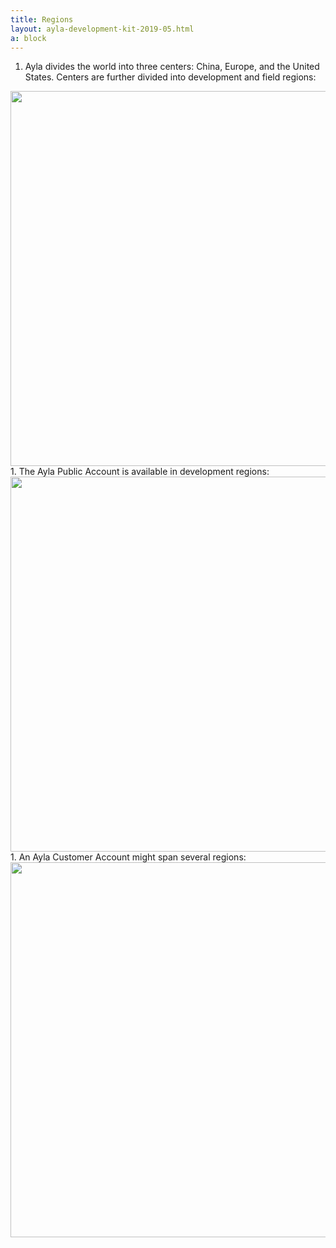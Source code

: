 ```yaml
---
title: Regions
layout: ayla-development-kit-2019-05.html
a: block
---
```


1. Ayla divides the world into three centers: China, Europe, and the United States. Centers are further divided into development and field regions:
<img src="ayla-regions.png" width="600">
1. The Ayla Public Account is available in development regions:
<img src="ayla-public-account-regions.png" width="600">
1. An Ayla Customer Account might span several regions:
<img src="ayla-customer-account-regions.png" width="600">
